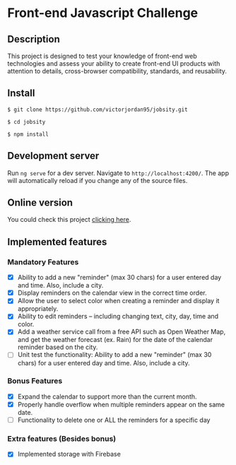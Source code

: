 # Front-end Javascript Challenge

## Description
This project is designed to test your knowledge of front-end web technologies and assess your
ability to create front-end UI products with attention to details, cross-browser compatibility,
standards, and reusability.

## Install
`$ git clone https://github.com/victorjordan95/jobsity.git`

`$ cd jobsity`

`$ npm install`

## Development server
Run `ng serve` for a dev server. Navigate to `http://localhost:4200/`. 
The app will automatically reload if you change any of the source files.

## Online version
You could check this project [clicking here](https://jobsity-scheduler.surge.sh).

## Implemented features

### Mandatory Features
- [x] Ability to add a new "reminder" (max 30 chars) for a user entered day and time. Also, include a city.
- [x] Display reminders on the calendar view in the correct time order.
- [x] Allow the user to select color when creating a reminder and display it appropriately.
- [x] Ability to edit reminders – including changing text, city, day, time and color.
- [x] Add a weather service call from a free API such as Open Weather Map, and get the weather forecast (ex. Rain) for the date of the calendar reminder based on the city.
- [ ] Unit test the functionality: Ability to add a new "reminder" (max 30 chars) for a user entered day and time. Also, include a city.

### Bonus Features
- [x] Expand the calendar to support more than the current month.
- [x] Properly handle overflow when multiple reminders appear on the same date.
- [ ]  Functionality to delete one or ALL the reminders for a specific day

### Extra features (Besides bonus)
- [x] Implemented storage with Firebase
